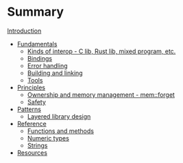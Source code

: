 # Summary

[Introduction](intro.md)

- [Fundamentals]()
  - [Kinds of interop - C lib, Rust lib, mixed program, etc.]()
  - [Bindings]()
  - [Error handling]()
  - [Building and linking]()
  - [Tools]()
- [Principles]()
  - [Ownership and memory management - mem::forget]()
  - [Safety]()
- [Patterns](patterns/README.md)
  - [Layered library design](patterns/layered.md)
- [Reference](reference/README.md)
  - [Functions and methods](reference/functions.md)
  - [Numeric types](reference/numerics.md)
  - [Strings](reference/strings.md)
- [Resources](resources.md)
